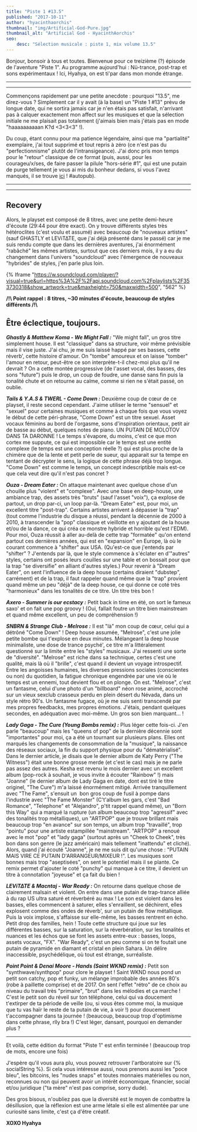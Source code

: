 ```yaml
---
title: "Piste 1 #13.5"
published: "2017-10-11"
author: "hyacinthaorchis"
thumbnail: "img/Artificial-God-Pure.jpg"
thumbnail_alt: "Artificial God - HyacinthAorchis"
seo:
    desc: "Sélection musicale : piste 1, mix volume 13.5"
---
```


Bonjour, bonsoir à tous et toutes. Bienvenue pour ce treizième (?) épisode de l'aventure "Piste 1". Au programme aujourd'hui : Nü-trance, post-trap et sons expérimentaux ! Ici, Hyahya, on est ti'par dans mon monde étrange.

* * *

* * *

Commençons rapidement par une petite anecdote : pourquoi "13.5", me direz-vous ? Simplement car il y avait (à la base) un "Piste 1 #13" prévu de longue date, qui ne sortira jamais car je n'en étais pas satisfait, n'arrivant pas à calquer exactement mon affect sur les musiques et que la sélection initiale ne me plaisait pas totalement (j'aimais bien mais j'étais pas en mode "haaaaaaaaaan K?d <3<3<3" !).

Du coup, étant connu pour ma patience légendaire, ainsi que ma "partialité" exemplaire, j'ai tout supprimé et tout repris à zéro (ce n'est pas du "perfectionnisme" plutôt de l'intransigeance). J'ai donc pris mon temps pour le "retour" classique de ce format (puis, aussi, pour les courageu/x/ses, de faire passer la pilule "hors-série #1", qui est une putain de purge tellement je vous ai mis du bonheur dedans, si vous l'avez manqués, il se trouve [ici](/piste-1-hors-serie-1/) ! #autopub).

* * *

* * *

## Recovery

Alors, le playset est composé de 8 titres, avec une petite demi-heure d'écoute (29:44 pour être exact). On y trouve différents styles très hétéroclites (c'est voulu et assumé) avec beaucoup de "nouveaux artistes" (sauf GHASTLY et LEViT∆TE, que j'ai déjà présenté dans le passé) car je me suis rendu compte que dans les dernières aventures, j'ai énormément "rabâché" les mêmes artistes, surtout que ces derniers mois, il y a eu du changement dans l'univers "soundcloud" avec l'émergence de nouveaux "hybrides" de styles, j'en parle plus loin.

{% Iframe "https://w.soundcloud.com/player/?visual=true&url=https%3A%2F%2Fapi.soundcloud.com%2Fplaylists%2F353730318&show_artwork=true&maxheight=750&maxwidth=500", "562" %}

**/!\\ Point rappel : 8 titres, ~30 minutes d'écoute, beaucoup de styles différents /!\\**

## Être éclectique, toujours.

_**Ghastly & Matthew Koma - We Might Fall :**_ "We might fall", un gros titre simplement house. Il est "classique" dans sa structure, voir même prévisible mais il vise juste. J'ai chu, je me suis laissé happé par ses basses, cette réverb', cette histoire d'amour. On "tombe" amoureux et on laisse "tomber" l'amour en retour, peut-être ce son interprète-t-il chez-moi plus qu'il ne devrait ? On a cette montée progressive (de l'asset vocal, des basses, des sons "future") puis le drop, un coup de foudre, une danse sans fin puis la tonalité chute et on retourne au calme, comme si rien ne s'était passé, on oublie.

_**Tails & Y.A.S & TWERL - Come Down :**_ Deuxième coup de cœur de ce playset, il reste second cependant. J'aime utiliser le terme "sensuel" et "sexuel" pour certaines musiques et comme à chaque fois que vous voyez le début de cette péri-phrase, "Come Down" est un titre sexuel. Asset vocaux féminins au bord de l'orgasme, sons d'inspiration orientaux, petit air de basse au début, quelques notes de piano. UN PUTAIN DE MOLOTOV DANS TA DARONNE ! Le temps s'évapore, du moins, c'est ce que mon cortex me suppute, ce qui est impossible car le temps est une entité complexe (le temps est une conception réelle ?) qui est plus proche de la chimère que de la lente et petit perle de sueur, qui apparait sur ta tempe en tentant de décrypter le sens, la logique de cette phrase déjà trop longue. "Come Down" est comme le temps, un concept indescriptible mais est-ce que cela veut dire qu'il n'est pas concret ?

_**Ouza - Dream Eater :**_ On attaque maintenant avec quelque chose d'un chouille plus "violent" et "complexe". Avec une base en deep-house, une ambiance trap, des assets très "bruts" (sauf l'asset "voix"), ça explose de partout, un drop par-ci, un loop par-là. "Dream Eater" est, pour moi, un excellent titre "post-trap". Certains artistes arrivent à dépasser la "trap" (tout comme l'industrie du disque a réussi, pendant la décennie de 2000 à 2010, à transcender la "pop" classique et vieillotte en y ajoutant de la house et/ou de la dance, ce qui créa ce monstre hybride et horrible qu'est l'EDM). Pour moi, Ouza réussit à aller au-delà de cette trap "formatée" qu'on entend partout ces dernières années, qui est en "expansion" en Europe, là où le courant commence à "shifter" aux USA. (Qu'est-ce que j'entends par "shifter" ? J'entends par là, que le style commence à s'éclater en d'"autres" styles, certains ont posés leurs couilles sur une table et on bossait pour que la trap "se diversifie" en alliant d'autres styles.) Pour revenir à "Dream Eater", on sent l'influence de la deep house (certains diraient "dubstep", carrément) et de la trap, il faut rappeler quand même que la "trap" provient quand même un peu "déjà" de la deep house, ce qui donne ce coté très "harmonieux" dans les tonalités de ce titre. Un titre très bon !

**_Axero - Summer is our ecstacy :_** Petit back in time en été, on sort le fameux saxo' et on fait une pop groovy ! (Oui, fallait foutre un titre bien mainstream et quand même excellent, un peu de compréhension !)

_**SNBRN & Strange Club - Melrose :**_ Il est "là" mon coup de cœur, celui qui a détrôné "Come Down" ! Deep house assumée, "Melrose", c'est une jolie petite bombe qui t'explose en deux minutes. Mélangeant la deep house minimaliste, une dose de trance psyché', ce titre m'a littéralement questionné sur la limite entre les "styles" musicaux. J'ai ressenti une sorte de "diversité". "Melrose" est riche dans sa technique, certes c'est une qualité, mais là où il "brille", c'est quand il devient un voyage introspectif. Entre les angoisses humaines, les diverses pressions sociales (conscientes ou non) du quotidien, la fatigue chronique engendrée par une vie où le temps est un ennemi, tout devient flou et on plonge. On est. "Melrose", c'est un fantasme, celui d'une photo d'un "billboard" néon rose animé, accroché sur un vieux sexclub crasseux perdu en plein désert du Névada, dans un style rétro 90's. Un fantasme fugace, où je me suis senti transcendé par mes propres feedbacks, mes propres émotions. J'étais, pendant quelques secondes, en adéquation avec moi-même. Un gros son bien marquant... !

**_Lady Gaga - The Cure (Young Bombs remix) :_** Plus léger cette fois-ci. J'en parle "beaucoup" mais les "queens of pop" de la dernière décennie sont "importantes" pour moi, ça a été un tournant sur plusieurs plans. Elles ont marqués les changements de consommation de la "musique", la naissance des réseaux sociaux, la fin du support physique pour du "dématérialisé". Dans le dernier article, je disais que le dernier album de Katy Perry ("The Witness") était une bonne grosse merde (et c'est le cas) mais je ne parle pas assez des autres. Kesha est revenu le mois dernier avec un excellent album (pop-rock à souhait, je vous invite à écouter "Rainbow" !) mais "Joanne" (le dernier album de Lady Gaga en date, dont est tiré le titre originel, "The Cure") m'a laissé énormément mitigé. Arrivée tranquillement avec "The Fame", s'ensuit un  bon gros coup de fusil à pompe dans l'industrie avec "The Fame Monster" (C't'album les gars, c'est "Bad Romance", "Telephone" et "Alejandro", p'tit rappel quand même), un "Born this Way" qui a marqué la rupture (un album beaucoup trop "agressif" avec des tonalités trop métalliques), un "ARTPOP" que je trouve brillant mais beaucoup trop "en avance" sur son temps, un album trop "travaillé", trop "pointu" pour une artiste estampillée "mainstream". "ARTPOP" a renoué avec le mot "pop" et "lady gaga" (surtout après un "Cheek to Cheek", très bon dans son genre (le jazz américain) mais tellement "inattendu" et cliché). Alors, quand j'ai écouté "Joanne", je ne me suis dit qu'une chose : "PUTAIN MAIS VIRE CE PUTAIN D'ARRANGEUR/MIXEUR !". Les musiques sont bonnes mais trop "aseptisées", on sent le potentiel mais il se plante. Ce remix permet d'ajouter le coté "punchy" qui manque à ce titre, il devient un titre à connotation "joyeuse" et ça fait du bien !

_**LEViT∆TE & Macntaj - War Ready :**_ On retourne dans quelque chose de clairement malsain et violent. On entre dans une putain de trap-trance alliée à du rap US ultra saturé et réverbéré au max ! Le son est violent dans les basses, elles commencent à saturer, elles s'enraillent, se déchirent, elles explosent comme des ondes de réverb', sur un putain de flow métallique. Puis la voix implose, s'affaisse sur elle-même, les basses rentrent en écho. Petit drop des familles, hein ! Toute cette structure qui joue sur les différentes basses, sur la saturation, sur la réverbération, sur les tonalités et nuances et les échos que se font les assets entre-eux : basses, loops, assets vocaux, "FX". "War Ready", c'est un peu comme si on te foutait une putain de pyramide en diamant et cristal en plein Sahara. Un délire inaccessible, psychédélique, où tout est étrange, surréaliste.

**_Point Point & Denai Moore - Hands (Saint WKND remix) :_** Petit son "synthwave/synthpop" pour clore le playset ! Saint WKND nous pond un petit son catchy, pop et funky, un mélange improbable des années 80's (robe à paillette comprise) et de 2017. On sent l'effet "rétro" de ce choix au niveau du travail très "primaire", "brut" dans les mélodies et ça marche ! C'est le petit son du réveil sur ton téléphone, celui qui va doucement t'extirper de ta période de veille (ou, si vous êtes comme moi, la musique que tu vas haïr le reste de ta putain de vie, à voir !) pour doucement t'accompagner dans ta journée ! (beaucoup, beaucoup trop d'optimisme dans cette phrase, rlly bra !) C'est léger, dansant, pourquoi en demander plus ?

* * *

Et voilà, cette édition du format "Piste 1" est enfin terminée ! (beaucoup trop de mots, encore une fois)

J'espère qu'il vous aura plu, vous pouvez retrouver l'artboratoire sur {% socialString %}. Si cela vous intéresse aussi, nous prenons aussi les "poce bleu", les bitcoins, les "nudes snaps" et toutes monnaies matérielles ou non, reconnues ou non qui peuvent avoir un intérêt économique, financier, social et/ou juridique ("ta mère" n'est pas comprise, sorry dude).

Des gros bisous, n'oubliez pas que la diversité est le moyen de combattre la désillusion, que la réflexion est une arme létale si elle est alimentée par une curiosité sans limite, c'est ça d'être créatif.

**XOXO Hyahya**
